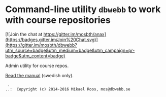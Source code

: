 Command-line utility `dbwebb` to work with course repositories
============================================================

[![Join the chat at https://gitter.im/mosbth/anax](https://badges.gitter.im/Join%20Chat.svg)](https://gitter.im/mosbth/dbwebb?utm_source=badge&utm_medium=badge&utm_campaign=pr-badge&utm_content=badge)

Admin utility for course repos.

[Read the manual](https://dbwebb.se/dbwebb-cli) (swedish only).



```
 .
..:  Copyright (c) 2014-2016 Mikael Roos, mos@dbwebb.se
```
